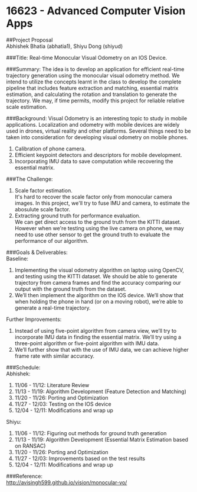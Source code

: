 # 16623 - Advanced Computer Vision Apps 

##Project Proposal <br />
Abhishek Bhatia (abhatia1), Shiyu Dong (shiyud) <br />

###Title: 
Real-time Monocular Visual Odometry on an IOS Device. <br />

###Summary: 
The idea is to develop an application for efficient real-time trajectory generation using the monocular visual odometry method. We intend to utilize the concepts learnt in the class to develop the complete pipeline that includes feature extraction and matching, essential matrix estimation, and calculating the rotation and translation to generate the trajectory. We may, if time permits, modify this project for reliable relative scale estimation. <br />

###Background: 
Visual Odometry is an interesting topic to study in mobile applications. Localization and odometry with mobile devices are widely used in drones, virtual reality and other platforms. Several things need to be taken into consideration for developing visual odometry on mobile phones. <br />
1) Calibration of phone camera. <br />
2) Efficient keypoint detectors and descriptors for mobile development. <br />
3) Incorporating IMU data to save computation while recovering the essential matrix. <br />

###The Challenge: <br />
1) Scale factor estimation. <br />
It's hard to recover the scale factor only from monocular camera images. In this project, we'll try to fuse IMU and camera, to estimate the abosulute scale factor.
2) Extracting ground truth for performance evaluation. <br />
We can get direct access to the ground truth from the KITTI dataset. However when we're testing using the live camera on phone, we may need to use other sensor to get the ground truth to evaluate the performance of our algorithm.

###Goals & Deliverables: <br />
Baseline: <br />
1) Implementing the visual odometry algorithm on laptop using OpenCV, and testing using the KITTI dataset. We should be able to generate trajectory from camera frames and find the accuracy comparing our output with the ground truth from the dataset. <br />
2) We’ll then implement the algorithm on the IOS device. We’ll show that when holding the phone in hand (or on a moving robot), we’re able to generate a real-time trajectory. <br />

Further Improvements: <br />
1) Instead of using five-point algorithm from camera view, we’ll try to incorporate IMU data in finding the essential matrix. We’ll try using a three-point algorithm or five-point algorithm with IMU data. <br />
2) We’ll further show that with the use of IMU data, we can achieve higher frame rate with similar accuracy. <br />

###Schedule: <br />
Abhishek: <br />
1) 11/06 - 11/12: Literature Review <br />
2) 11/13 - 11/19: Algorithm Development (Feature Detection and Matching) <br />
3) 11/20 - 11/26: Porting and Optimization <br />
4) 11/27 - 12/03: Testing on the IOS device <br />
5) 12/04 - 12/11: Modifications and wrap up <br />

Shiyu: <br />
1) 11/06 - 11/12: Figuring out methods for ground truth generation <br />
2) 11/13 - 11/19: Algorithm Development (Essential Matrix Estimation based on RANSAC) <br />
3) 11/20 - 11/26: Porting and Optimization <br />
4) 11/27 - 12/03: Improvements based on the test results <br />
5) 12/04 - 12/11: Modifications and wrap up <br />

###Reference: <br />
http://avisingh599.github.io/vision/monocular-vo/ <br />
